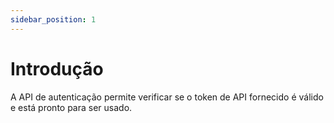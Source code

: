 ```yaml
---
sidebar_position: 1
---
```


# Introdução

A API de autenticação permite verificar se o token de API fornecido é válido e está pronto para ser usado.